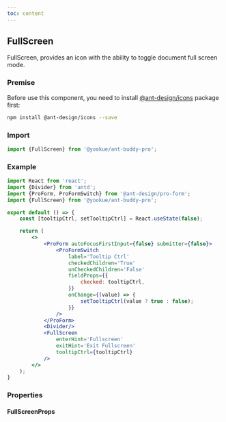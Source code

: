 ```yaml
---
toc: content
---
```


## FullScreen

FullScreen, provides an icon with the ability to toggle document full screen mode.

### Premise

<Alert type='info'>
  Before use this component, you need to install <a href='https://github.com/ant-design/ant-design-icons' target='_blank'>@ant-design/icons</a> package first:
</Alert>

```bash
npm install @ant-design/icons --save
```

### Import

```jsx | pure
import {FullScreen} from '@yookue/ant-buddy-pro';
```

### Example

```jsx
import React from 'react';
import {Divider} from 'antd';
import {ProForm, ProFormSwitch} from '@ant-design/pro-form';
import {FullScreen} from '@yookue/ant-buddy-pro';

export default () => {
    const [tooltipCtrl, setTooltipCtrl] = React.useState(false);

    return (
        <>
            <ProForm autoFocusFirstInput={false} submitter={false}>
                <ProFormSwitch
                    label='Tooltip Ctrl'
                    checkedChildren='True'
                    unCheckedChildren='False'
                    fieldProps={{
                        checked: tooltipCtrl,
                    }}
                    onChange={(value) => {
                        setTooltipCtrl(value ? true : false);
                    }}
                />
            </ProForm>
            <Divider/>
            <FullScreen
                enterHint='Fullscreen'
                exitHint='Exit Fullscreen'
                tooltipCtrl={tooltipCtrl}
            />
        </>
    );
}
```

### Properties

#### FullScreenProps

<API src="@/field/FullScreen/index.tsx" hideTitle></API>
